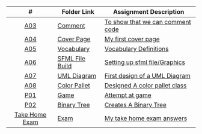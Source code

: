 |   #   | Folder Link | Assignment Description |
| :---: | ----------- | ---------------------- |
|<a href="https://github.com/SethAllen-ai/2143-OOP-Allen/tree/main/Assignments/A03"> A03 </a> |<a href="https://github.com/SethAllen-ai/2143-OOP-Allen/tree/main/Assignments/A03"> Comment </a>|<a href="https://github.com/SethAllen-ai/2143-OOP-Allen/tree/main/Assignments/A03">To show that we can comment code</a>|
|<a href="https://github.com/SethAllen-ai/2143-OOP-Allen/tree/main/Assignments/A04"> A04 </a> | <a href="https://github.com/SethAllen-ai/2143-OOP-Allen/tree/main/Assignments/A04"> Cover Page </a>| <a href="https://github.com/SethAllen-ai/2143-OOP-Allen/tree/main/Assignments/A04"> My first cover page </a> |
|<a href="https://github.com/SethAllen-ai/2143-OOP-Allen/tree/main/Assignments/A05"> A05 </a> |<a href="https://github.com/SethAllen-ai/2143-OOP-Allen/tree/main/Assignments/A05"> Vocabulary </a> |<a href="https://github.com/SethAllen-ai/2143-OOP-Allen/tree/main/Assignments/A05"> Vocabulary Definitions </a>|
|<a href="https://github.com/SethAllen-ai/2143-OOP-Allen/tree/main/Assignments/A06"> A06 </a> |<a href="https://github.com/SethAllen-ai/2143-OOP-Allen/tree/main/Assignments/A06"> SFML File Build </a> |<a href="https://github.com/SethAllen-ai/2143-OOP-Allen/tree/main/Assignments/A06"> Setting up sfml file/Graphics </a>|
|<a href="https://github.com/SethAllen-ai/2143-OOP-Allen/tree/main/Assignments/A07"> A07 </a> |<a href="https://github.com/SethAllen-ai/2143-OOP-Allen/tree/main/Assignments/A07"> UML Diagram </a> |<a href="https://github.com/SethAllen-ai/2143-OOP-Allen/tree/main/Assignments/A07"> First design of a UML Diagram |
|<a href="https://github.com/SethAllen-ai/2143-OOP-Allen/tree/main/Assignments/A08"> A08 </a> |<a href="https://github.com/SethAllen-ai/2143-OOP-Allen/tree/main/Assignments/A08"> Color Pallet </a> |<a href="https://github.com/SethAllen-ai/2143-OOP-Allen/tree/main/Assignments/A08"> Designed A color pallet class |
|<a href="https://github.com/SethAllen-ai/2143-OOP-Allen/tree/main/Assignments/P01"> P01 </a> |<a href="https://github.com/SethAllen-ai/2143-OOP-Allen/tree/main/Assignments/P01"> Game </a> |<a href="https://github.com/SethAllen-ai/2143-OOP-Allen/tree/main/Assignments/P01"> Attempt at game |
|<a href="https://github.com/SethAllen-ai/2143-OOP-Allen/tree/main/Assignments/P02"> P02 </a> |<a href="https://github.com/SethAllen-ai/2143-OOP-Allen/tree/main/Assignments/P02"> Binary Tree </a> |<a href="https://github.com/SethAllen-ai/2143-OOP-Allen/tree/main/Assignments/P02"> Creates A Binary Tree |
  |<a href=""> Take Home Exam </a> |<a href=""> Exam </a> |<a href=""> My take home exam answers </a> | 
